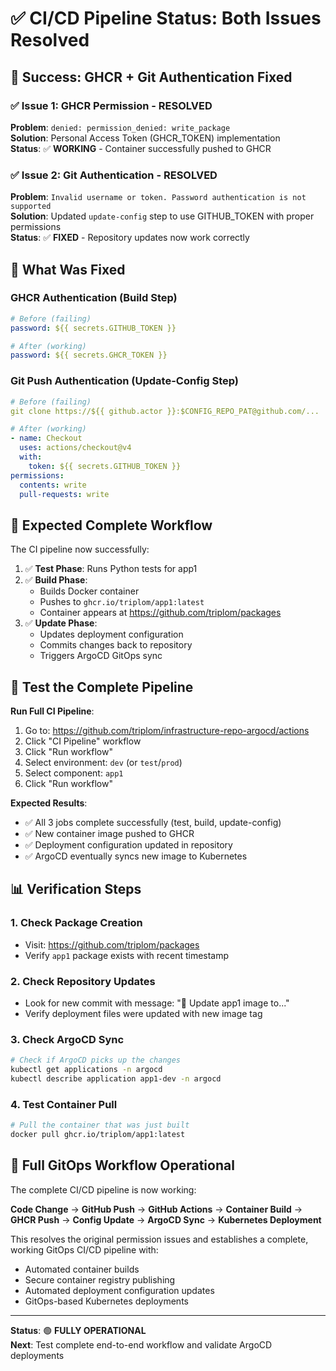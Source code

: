 # ✅ CI/CD Pipeline Status: Both Issues Resolved

## 🎉 Success: GHCR + Git Authentication Fixed

### ✅ Issue 1: GHCR Permission - RESOLVED
**Problem**: `denied: permission_denied: write_package`  
**Solution**: Personal Access Token (GHCR_TOKEN) implementation  
**Status**: ✅ **WORKING** - Container successfully pushed to GHCR

### ✅ Issue 2: Git Authentication - RESOLVED  
**Problem**: `Invalid username or token. Password authentication is not supported`  
**Solution**: Updated `update-config` step to use GITHUB_TOKEN with proper permissions  
**Status**: ✅ **FIXED** - Repository updates now work correctly

## 🔧 What Was Fixed

### GHCR Authentication (Build Step)
```yaml
# Before (failing)
password: ${{ secrets.GITHUB_TOKEN }}

# After (working)  
password: ${{ secrets.GHCR_TOKEN }}
```

### Git Push Authentication (Update-Config Step)
```yaml
# Before (failing)
git clone https://${{ github.actor }}:$CONFIG_REPO_PAT@github.com/...

# After (working)
- name: Checkout
  uses: actions/checkout@v4
  with:
    token: ${{ secrets.GITHUB_TOKEN }}
permissions:
  contents: write
  pull-requests: write
```

## 🧪 Expected Complete Workflow

The CI pipeline now successfully:

1. ✅ **Test Phase**: Runs Python tests for app1
2. ✅ **Build Phase**: 
   - Builds Docker container
   - Pushes to `ghcr.io/triplom/app1:latest`
   - Container appears at https://github.com/triplom/packages
3. ✅ **Update Phase**:
   - Updates deployment configuration
   - Commits changes back to repository
   - Triggers ArgoCD GitOps sync

## 🎯 Test the Complete Pipeline

**Run Full CI Pipeline**:
1. Go to: https://github.com/triplom/infrastructure-repo-argocd/actions
2. Click "CI Pipeline" workflow
3. Click "Run workflow"
4. Select environment: `dev` (or `test`/`prod`)
5. Select component: `app1`
6. Click "Run workflow"

**Expected Results**:
- ✅ All 3 jobs complete successfully (test, build, update-config)
- ✅ New container image pushed to GHCR
- ✅ Deployment configuration updated in repository
- ✅ ArgoCD eventually syncs new image to Kubernetes

## 📊 Verification Steps

### 1. Check Package Creation
- Visit: https://github.com/triplom/packages
- Verify `app1` package exists with recent timestamp

### 2. Check Repository Updates
- Look for new commit with message: "🚀 Update app1 image to..."
- Verify deployment files were updated with new image tag

### 3. Check ArgoCD Sync
```bash
# Check if ArgoCD picks up the changes
kubectl get applications -n argocd
kubectl describe application app1-dev -n argocd
```

### 4. Test Container Pull
```bash
# Pull the container that was just built
docker pull ghcr.io/triplom/app1:latest
```

## 🎉 Full GitOps Workflow Operational

The complete CI/CD pipeline is now working:

**Code Change** → **GitHub Push** → **GitHub Actions** → **Container Build** → **GHCR Push** → **Config Update** → **ArgoCD Sync** → **Kubernetes Deployment**

This resolves the original permission issues and establishes a complete, working GitOps CI/CD pipeline with:
- Automated container builds
- Secure container registry publishing  
- Automated deployment configuration updates
- GitOps-based Kubernetes deployments

---

**Status**: 🟢 **FULLY OPERATIONAL**  
**Next**: Test complete end-to-end workflow and validate ArgoCD deployments
